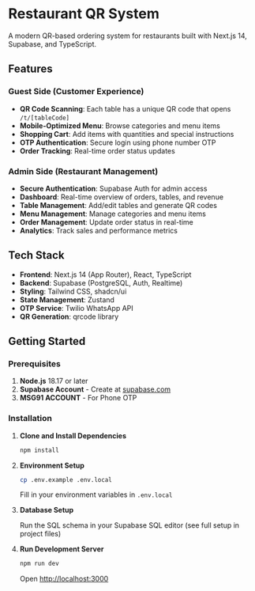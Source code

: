 # Restaurant QR System

A modern QR-based ordering system for restaurants built with Next.js 14, Supabase, and TypeScript.

## Features

### Guest Side (Customer Experience)

- **QR Code Scanning**: Each table has a unique QR code that opens `/t/[tableCode]`
- **Mobile-Optimized Menu**: Browse categories and menu items
- **Shopping Cart**: Add items with quantities and special instructions
- **OTP Authentication**: Secure login using phone number OTP
- **Order Tracking**: Real-time order status updates

### Admin Side (Restaurant Management)

- **Secure Authentication**: Supabase Auth for admin access
- **Dashboard**: Real-time overview of orders, tables, and revenue
- **Table Management**: Add/edit tables and generate QR codes
- **Menu Management**: Manage categories and menu items
- **Order Management**: Update order status in real-time
- **Analytics**: Track sales and performance metrics

## Tech Stack

- **Frontend**: Next.js 14 (App Router), React, TypeScript
- **Backend**: Supabase (PostgreSQL, Auth, Realtime)
- **Styling**: Tailwind CSS, shadcn/ui
- **State Management**: Zustand
- **OTP Service**: Twilio WhatsApp API
- **QR Generation**: qrcode library

## Getting Started

### Prerequisites

1. **Node.js** 18.17 or later
2. **Supabase Account** - Create at [supabase.com](https://supabase.com)
3. **MSG91 ACCOUNT** - For Phone OTP

### Installation

1. **Clone and Install Dependencies**

   ```bash
   npm install
   ```

2. **Environment Setup**

   ```bash
   cp .env.example .env.local
   ```

   Fill in your environment variables in `.env.local`

3. **Database Setup**

   Run the SQL schema in your Supabase SQL editor (see full setup in project files)

4. **Run Development Server**

   ```bash
   npm run dev
   ```

   Open [http://localhost:3000](http://localhost:3000)
